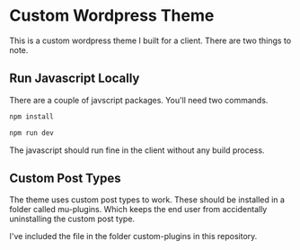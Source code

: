# Custom Wordpress Theme

This is a custom wordpress theme I built for a client. There are two things to note. 

## Run Javascript Locally

There are a couple of javscript packages. You'll need two commands.

```bash
npm install
```

```bash
npm run dev
```

The javascript should run fine in the client without any build process. 

## Custom Post Types

The theme uses custom post types to work. These should be installed in a folder called mu-plugins. Which keeps the end user from accidentally uninstalling the custom post type. 

I've included the file in the folder custom-plugins in this repository.
